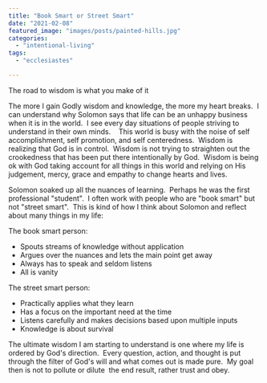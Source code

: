 ```yaml
---
title: "Book Smart or Street Smart"
date: "2021-02-08"
featured_image: "images/posts/painted-hills.jpg"
categories: 
  - "intentional-living"
tags: 
  - "ecclesiastes"

---
```


The road to wisdom is what you make of it

The more I gain Godly wisdom and knowledge, the more my heart breaks.  I can understand why Solomon says that life can be an unhappy business when it is in the world.  I see every day situations of people striving to understand in their own minds.    This world is busy with the noise of self accomplishment, self promotion, and self centeredness.  Wisdom is realizing that God is in control.  Wisdom is not trying to straighten out the crookedness that has been put there intentionally by God.  Wisdom is being ok with God taking account for all things in this world and relying on His judgement, mercy, grace and empathy to change hearts and lives. 

Solomon soaked up all the nuances of learning.  Perhaps he was the first professional "student".  I often work with people who are "book smart" but not "street smart".  This is kind of how I think about Solomon and reflect about many things in my life:

The book smart person:

- Spouts streams of knowledge without application
- Argues over the nuances and lets the main point get away
- Always has to speak and seldom listens
- All is vanity

The street smart person:

- Practically applies what they learn
- Has a focus on the important need at the time
- Listens carefully and makes decisions based upon multiple inputs
- Knowledge is about survival

The ultimate wisdom I am starting to understand is one where my life is ordered by God's direction.  Every question, action, and thought is put through the filter of God's will and what comes out is made pure.  My goal then is not to pollute or dilute  the end result, rather trust and obey.
